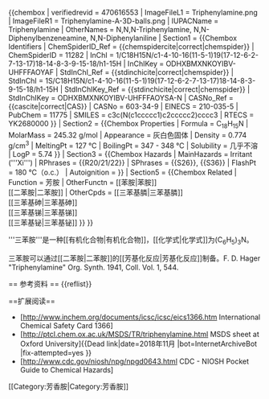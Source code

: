 {{chembox
| verifiedrevid = 470616553
| ImageFileL1 = Triphenylamine.png
| ImageFileR1 =  Triphenylamine-A-3D-balls.png
| IUPACName = Triphenylamine
| OtherNames = N,N,N-Triphenylamine, N,N-Diphenylbenzeneamine, N,N-Diphenylaniline
| Section1 = {{Chembox Identifiers
|   ChemSpiderID_Ref = {{chemspidercite|correct|chemspider}}
| ChemSpiderID = 11282
| InChI = 1/C18H15N/c1-4-10-16(11-5-1)19(17-12-6-2-7-13-17)18-14-8-3-9-15-18/h1-15H
| InChIKey = ODHXBMXNKOYIBV-UHFFFAOYAF
| StdInChI_Ref = {{stdinchicite|correct|chemspider}}
| StdInChI = 1S/C18H15N/c1-4-10-16(11-5-1)19(17-12-6-2-7-13-17)18-14-8-3-9-15-18/h1-15H
| StdInChIKey_Ref = {{stdinchicite|correct|chemspider}}
| StdInChIKey = ODHXBMXNKOYIBV-UHFFFAOYSA-N
| CASNo_Ref = {{cascite|correct|CAS}}
| CASNo = 603-34-9
|   EINECS = 210-035-5
|   PubChem = 11775
|   SMILES = c3c(N(c1ccccc1)c2ccccc2)cccc3
|   RTECS = YK2680000
  }}
| Section2 = {{Chembox Properties
|   Formula = C<sub>18</sub>H<sub>15</sub>N
|   MolarMass = 245.32 g/mol
|   Appearance = 灰白色固体
|   Density = 0.774 g/cm<sup>3</sup>
|   MeltingPt = 127 ℃
|   BoilingPt = 347 - 348 ℃
|   Solubility = 几乎不溶
|   LogP = 5.74
  }}
| Section3 = {{Chembox Hazards
|   MainHazards = Irritant ('''Xi''')
|   RPhrases = {{R20/21/22}}
|   SPhrases = {{S26}}, {{S36}}
|   FlashPt = 180 ℃（o.c.）
|   Autoignition = 
  }}
| Section5 = {{Chembox Related
|  Function = 芳胺
|   OtherFunctn = [[苯胺|苯胺]]<br />[[二苯胺|二苯胺]]
|  OtherCpds = [[三苯基膦|三苯基膦]]<br />[[三苯基砷|三苯基砷]]<br />[[三苯基锑|三苯基锑]]<br />[[三苯基铋|三苯基铋]]
}}
}}

'''三苯胺'''是一种[[有机化合物|有机化合物]]，[[化学式|化学式]]为(C<sub>6</sub>H<sub>5</sub>)<sub>3</sub>N。

三苯胺可以通过[[二苯胺|二苯胺]]的[[芳基化反应|芳基化反应]]制备。<ref>F. D. Hager "Triphenylamine" Org. Synth. 1941, Coll. Vol. 1, 544.</ref>

== 参考资料 ==
{{reflist}}

==扩展阅读==
* [http://www.inchem.org/documents/icsc/icsc/eics1366.htm International Chemical Safety Card 1366]
* [http://ptcl.chem.ox.ac.uk/MSDS/TR/triphenylamine.html MSDS sheet at Oxford University]{{Dead link|date=2018年11月 |bot=InternetArchiveBot |fix-attempted=yes }}
* [http://www.cdc.gov/niosh/npg/npgd0643.html CDC - NIOSH Pocket Guide to Chemical Hazards]

[[Category:芳香胺|Category:芳香胺]]